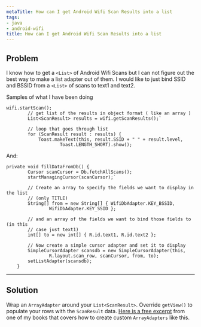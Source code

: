 ```yaml
---
metaTitle: How can I get Android Wifi Scan Results into a list
tags:
- java
- android-wifi
title: How can I get Android Wifi Scan Results into a list
---
```


## Problem

I know how to get a `<List>` of Android Wifi Scans but I can not figure out the best way to make a list adapter out of them. I would like to just bind SSID and BSSID from a `<List>` of scans to text1 and text2.


Samples of what I have been doing 



```
wifi.startScan();
        // get list of the results in object format ( like an array )
        List<ScanResult> results = wifi.getScanResults();`

        // loop that goes through list
        for (ScanResult result : results) {
            Toast.makeText(this, result.SSID + " " + result.level,
                    Toast.LENGTH_SHORT).show();

```

And:



```
private void fillDataFromDb() {
        Cursor scanCursor = Db.fetchAllScans();
        startManagingCursor(scanCursor);`

        // Create an array to specify the fields we want to display in the list
        // (only TITLE)
        String[] from = new String[] { WifiDbAdapter.KEY_BSSID,
                WifiDbAdapter.KEY_SSID };

        // and an array of the fields we want to bind those fields to (in this
        // case just text1)
        int[] to = new int[] { R.id.text1, R.id.text2 };

        // Now create a simple cursor adapter and set it to display
        SimpleCursorAdapter scansdb = new SimpleCursorAdapter(this,
                R.layout.scan_row, scanCursor, from, to);
        setListAdapter(scansdb);
    }

```


---

## Solution

Wrap an `ArrayAdapter` around your `List<ScanResult>`. Override `getView()` to populate your rows with the `ScanResult` data. [Here is a free excerpt](http://commonsware.com/Android/excerpt.pdf) from one of my books that covers how to create custom `ArrayAdapters` like this.

